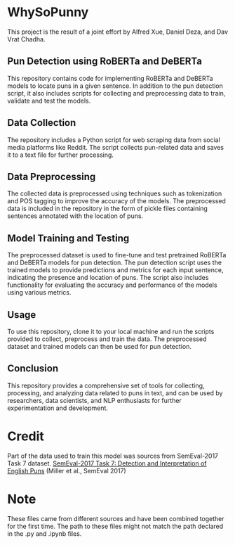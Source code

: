 # WhySoPunny
This project is the result of a joint effort by Alfred Xue, Daniel Deza, and Dav Vrat Chadha.

## Pun Detection using RoBERTa and DeBERTa
This repository contains code for implementing RoBERTa and DeBERTa models to locate puns in a given sentence. In addition to the pun detection script, it also includes scripts for collecting and preprocessing data to train, validate and test the models.

## Data Collection
The repository includes a Python script for web scraping data from social media platforms like Reddit. The script collects pun-related data and saves it to a text file for further processing.

## Data Preprocessing
The collected data is preprocessed using techniques such as tokenization and POS tagging to improve the accuracy of the models. The preprocessed data is included in the repository in the form of pickle files containing sentences annotated with the location of puns.

## Model Training and Testing
The preprocessed dataset is used to fine-tune and test pretrained RoBERTa and DeBERTa models for pun detection. The pun detection script uses the trained models to provide predictions and metrics for each input sentence, indicating the presence and location of puns. The script also includes functionality for evaluating the accuracy and performance of the models using various metrics.

## Usage
To use this repository, clone it to your local machine and run the scripts provided to collect, preprocess and train the data. The preprocessed dataset and trained models can then be used for pun detection.

## Conclusion
This repository provides a comprehensive set of tools for collecting, processing, and analyzing data related to puns in text, and can be used by researchers, data scientists, and NLP enthusiasts for further experimentation and development.

# Credit
Part of the data used to train this model was sources from SemEval-2017 Task 7 dataset.
[SemEval-2017 Task 7: Detection and Interpretation of English Puns](https://aclanthology.org/S17-2005) (Miller et al., SemEval 2017)

# Note
These files came from different sources and have been combined together for the first time. The path to these files might not match the path declared in the .py and .ipynb files.
